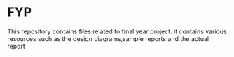 # FYP
This repository contains files related to final year project.
it contains various resources such as the design diagrams,sample reports and the actual report
